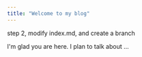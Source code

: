 ```yaml
---
title: "Welcome to my blog"
---
```


step 2, modify index.md, and create a branch

I'm glad you are here. I plan to talk about ...
